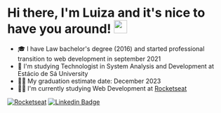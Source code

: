 # Hi there, I'm Luiza and it's nice to have you around! <img src="https://raw.githubusercontent.com/kaueMarques/kaueMarques/master/hi.gif" width="30px">

- :mortar_board: I have Law bachelor's degree (2016) and started professional transition to web development in september 2021
- :open_book: I'm studying Technologist in System Analysis and Development at Estácio de Sá University
- :woman_student: My graduation estimate date: December 2023
- :woman_technologist: I'm currently studying Web Development at [Rocketseat](https://github.com/Rocketseat)

[![Rocketseat](https://img.shields.io/badge/luizabchagas-Rocketseat-blueviolet)](https://app.rocketseat.com.br/me/luiza-bozko-chagas-09991)
[![Linkedin Badge](https://img.shields.io/badge/-LinkedIn-blue?style=flat-square&logo=Linkedin&logoColor=white&link=https://www.linkedin.com/in/luizabchagas/)](https://www.linkedin.com/in/luizabchagas/)

<!--
**luizabchagas/luizabchagas** is a ✨ _special_ ✨ repository because its `README.md` (this file) appears on your GitHub profile.

Here are some ideas to get you started:

- 🔭 I’m currently working on ...
- 🌱 I’m currently learning ...
- 👯 I’m looking to collaborate on ...
- 🤔 I’m looking for help with ...
- 💬 Ask me about ...
- 📫 How to reach me: ...
- 😄 Pronouns: ...
- ⚡ Fun fact: ...
-->
